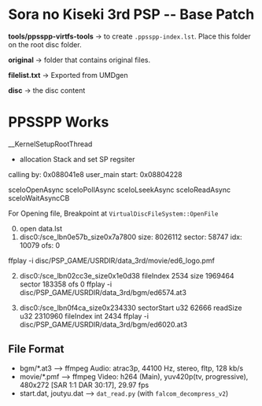 # Sora no Kiseki 3rd PSP -- Base Patch

**tools/ppsspp-virtfs-tools** -> to create `.ppsspp-index.lst`. Place this folder on the root disc folder.

**original** -> folder that contains original files.

**filelist.txt** -> Exported from UMDgen

**disc** -> the disc content

# PPSSPP Works

__KernelSetupRootThread

* allocation Stack and set SP regsiter


calling by: 0x088041e8
user_main start:	0x08804228

sceIoOpenAsync
sceIoPollAsync
sceIoLseekAsync
sceIoReadAsync
sceIoWaitAsyncCB

For Opening file, Breakpoint at `VirtualDiscFileSystem::OpenFile`

0. open data.lst
1. disc0:/sce_lbn0e57b_size0x7a7800
  size: 8026112
  sector: 58747
  idx: 10079
  ofs: 0

  ffplay -i disc/PSP_GAME/USRDIR/data_3rd/movie/ed6_logo.pmf


2. disc0:/sce_lbn02cc3e_size0x1e0d38
  fileIndex 2534
  size 1969464
  sector 183358
  ofs 0
  ffplay -i disc/PSP_GAME/USRDIR/data_3rd/bgm/ed6574.at3

3. disc0:/sce_lbn0f4ca_size0x234330
  sectorStart	u32	62666
  readSize	u32	2310960
  fileIndex	int	2434
  ffplay -i disc/PSP_GAME/USRDIR/data_3rd/bgm/ed6020.at3
## File Format

* bgm/*.at3 --> ffmpeg Audio: atrac3p, 44100 Hz, stereo, fltp, 128 kb/s
* movie/*.pmf --> ffmpeg Video: h264 (Main), yuv420p(tv, progressive), 480x272 [SAR 1:1 DAR 30:17], 29.97 fps
* start.dat, joutyu.dat --> `dat_read.py` (with `falcom_decompress_v2`)
